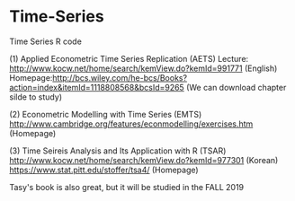 # Time-Series
Time Series R code

(1) Applied Econometric Time Series Replication (AETS)
Lecture: http://www.kocw.net/home/search/kemView.do?kemId=991771 (English)
Homepage:http://bcs.wiley.com/he-bcs/Books?action=index&itemId=1118808568&bcsId=9265 (We can download chapter silde to study)

(2) Econometric Modelling with Time Series (EMTS)
http://www.cambridge.org/features/econmodelling/exercises.htm (Homepage)

(3) Time Seireis Analysis and Its Application with R (TSAR)
http://www.kocw.net/home/search/kemView.do?kemId=977301 (Korean)
https://www.stat.pitt.edu/stoffer/tsa4/ (Homepage)

Tasy's book is also great, but it will be studied in the FALL 2019
